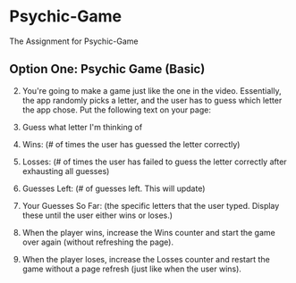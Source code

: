 # Psychic-Game
The Assignment for Psychic-Game


## Option One: Psychic Game (Basic)


2. You're going to make a game just like the one in the video. Essentially, the app randomly picks a letter, and the user has to guess which letter the app chose. Put the following text on your page:

3. Guess what letter I'm thinking of

4. Wins: (# of times the user has guessed the letter correctly)

5. Losses: (# of times the user has failed to guess the letter correctly after exhausting all guesses)

6. Guesses Left: (# of guesses left. This will update)

7. Your Guesses So Far: (the specific letters that the user typed. Display these until the user either wins or loses.)

8. When the player wins, increase the Wins counter and start the game over again (without refreshing the page).

9. When the player loses, increase the Losses counter and restart the game without a page refresh (just like when the user wins).
